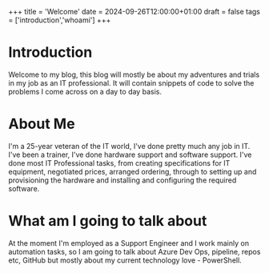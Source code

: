 +++
title = 'Welcome'
date = 2024-09-26T12:00:00+01:00
draft = false
tags = ['introduction','whoami']
+++
# Introduction

Welcome to my blog, this blog will mostly be about my adventures and trials in my job as an IT professional. It will contain snippets of code to solve the problems I come across on a day to day basis.

# About Me

I'm a 25-year veteran of the IT world, I've done pretty much any job in IT. I've been a trainer, I've done hardware support and software support. I've done most IT Professional tasks, from creating specifications for IT equipment, negotiated prices, arranged ordering, through to setting up and provisioning the hardware and installing and configuring the required software.

# What am I going to talk about

At the moment I'm employed as a Support Engineer and I work mainly on automation tasks, so I am going to talk about Azure Dev Ops, pipeline, repos etc, GitHub but mostly about my current technology love - PowerShell.
